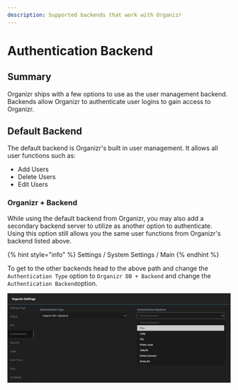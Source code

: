 ```yaml
---
description: Supported backends that work with Organizr
---
```


# Authentication Backend

## Summary

Organizr ships with a few options to use as the user management backend.  Backends allow Organizr to authenticate user logins to gain access to Organizr.

## Default Backend

The default backend is Organizr's built in user management.  It allows all user functions such as:

* Add Users
* Delete Users
* Edit Users

### Organizr + Backend

While using the default backend from Organizr, you may also add a secondary backend server to utilize as another option to authenticate.  Using this option still allows you the same user functions from Organizr's backend listed above.

{% hint style="info" %}
Settings / System Settings / Main
{% endhint %}

To get to the other backends head to the above path and change the `Authentication Type` option to `Organizr DB + Backend` and change the `Authentication Backend`option.

![](<../../.gitbook/assets/image (48).png>)
